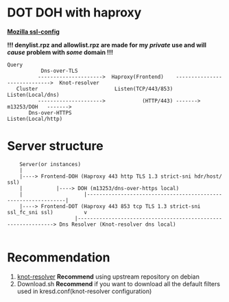 # DOT DOH with haproxy

**[Mozilla ssl-config](https://ssl-config.mozilla.org/)**

**!!! denylist.rpz and allowlist.rpz are made for my _private_ use and will _cause_ problem with _some_ domain !!!**

```
Query
           Dns-over-TLS
          --------------------->  Haproxy(Frontend)    ----------------------------->  Knot-resolver
   Cluster                         Listen(TCP/443/853)                                 Listen(Local/dns)
          --------------------->            (HTTP/443) -------> m13253/DOH   ------->
	   Dns-over-HTTPS                                       Listen(Local/http)
```
# Server structure
```
    Server(or instances)
    |
    |----> Frontend-DOH (Haproxy 443 http TLS 1.3 strict-sni hdr/host/ ssl)
    |           |----> DOH (m13253/dns-over-https local)
    |                    |---------------------------------------------------------------| 
    |----> Frontend-DOT (Haproxy 443 853 tcp TLS 1.3 strict-sni ssl_fc_sni ssl)          v
                      |--------------------------------------------------------------> Dns Resolver (Knot-resolver dns local)
                      
```

# Recommendation
1. [knot-resolver](https://knot-resolver.cz) **Recommend** using upstream repository on debian
2. Download.sh **Recommend** if you want to download all the default filters used in kresd.conf(knot-resolver configuration)
